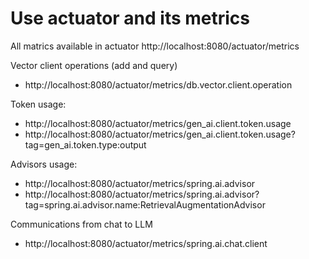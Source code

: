 # Use actuator and its metrics

All matrics available in actuator
http://localhost:8080/actuator/metrics

Vector client operations (add and query)
- http://localhost:8080/actuator/metrics/db.vector.client.operation

Token usage:
- http://localhost:8080/actuator/metrics/gen_ai.client.token.usage
- http://localhost:8080/actuator/metrics/gen_ai.client.token.usage?tag=gen_ai.token.type:output

Advisors usage:
- http://localhost:8080/actuator/metrics/spring.ai.advisor
- http://localhost:8080/actuator/metrics/spring.ai.advisor?tag=spring.ai.advisor.name:RetrievalAugmentationAdvisor

Communications from chat to LLM
- http://localhost:8080/actuator/metrics/spring.ai.chat.client